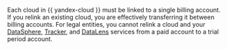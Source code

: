 Each cloud in {{ yandex-cloud }} must be linked to a single billing account. If you relink an existing cloud, you are effectively transferring it between billing accounts. For legal entities, you cannot relink a cloud and your [DataSphere](../../datasphere/), [Tracker](../../tracker/), and [DataLens](../../datalens/) services from a paid account to a trial period account.

